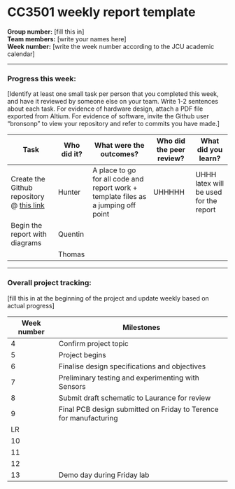 # CC3501 weekly report template

**Group number:** [fill this in]  
**Team members:** [write your names here]  
**Week number:** [write the week number according to the JCU academic calendar]

---

### Progress this week:
[Identify at least one small task per person that you completed this week, and have it reviewed by someone else on your team. Write 1-2 sentences about each task. For evidence of hardware design, attach a PDF file exported from Altium. For evidence of software, invite the Github user “bronsonp” to view your repository and refer to commits you have made.]

| Task | Who did it? | What were the outcomes? | Who did the peer review? | What did you learn? |
|------|-------------|-------------------------|--------------------------|---------------------|
| Create the Github repository @ [this link](https://github.com/H-unter/CC3501-Assignment-2)     |     Hunter        |        A place to go for all code and report work + template files as a jumping off point                 |      UHHHHH                    |          UHHH latex will be used for the report           |
| Begin the report with diagrams     |        Quentin     |                         |                          |                     | Experimenting with SDI12 sensors
|      |     Thomas      |                         |                          |                     |

---

### Overall project tracking:
[fill this in at the beginning of the project and update weekly based on actual progress]

| Week number | Milestones                                               |
|-------------|----------------------------------------------------------|
| 4           | Confirm project topic                                    |
| 5           | Project begins                                           |
| 6           | Finalise design specifications and objectives            |
| 7           | Preliminary testing and experimenting with Sensors       |
| 8           | Submit draft schematic to Laurance for review            |
| 9           | Final PCB design submitted on Friday to Terence for manufacturing |
| LR          |                                                          |
| 10          |                                                          |
| 11          |                                                          |
| 12          |                                                          |
| 13          | Demo day during Friday lab                               |
